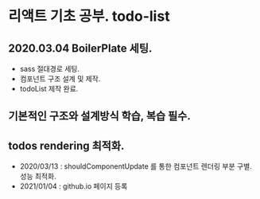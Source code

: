 # 리액트 기초 공부. todo-list

## 2020.03.04 BoilerPlate 세팅.

- sass 절대경로 세팅.
- 컴포넌트 구조 설계 및 제작.
- todoList 제작 완료.

## 기본적인 구조와 설계방식 학습, 복습 필수.

## todos rendering 최적화.

- 2020/03/13 : shouldComponentUpdate 를 통한 컴포넌트 렌더링 부분 구별. 성능 최적화.
- 2021/01/04 : github.io 페이지 등록
